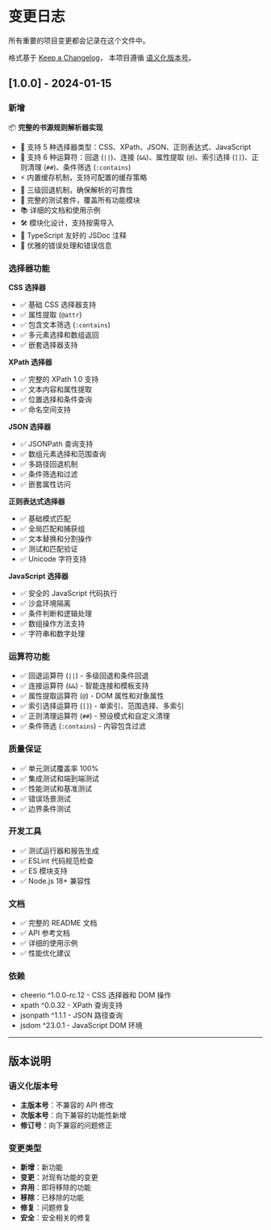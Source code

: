 # 变更日志

所有重要的项目变更都会记录在这个文件中。

格式基于 [Keep a Changelog](https://keepachangelog.com/zh-CN/1.0.0/)，
本项目遵循 [语义化版本号](https://semver.org/lang/zh-CN/)。

## [1.0.0] - 2024-01-15

### 新增

📦 **完整的书源规则解析器实现**

- 🎯 支持 5 种选择器类型：CSS、XPath、JSON、正则表达式、JavaScript
- 🔧 支持 6 种运算符：回退 (`||`)、连接 (`&&`)、属性提取 (`@`)、索引选择 (`[]`)、正则清理 (`##`)、条件筛选 (`:contains`)
- ⚡ 内置缓存机制，支持可配置的缓存策略
- 🔄 三级回退机制，确保解析的可靠性
- 🧪 完整的测试套件，覆盖所有功能模块
- 📚 详细的文档和使用示例
- 🛠️ 模块化设计，支持按需导入
- 💪 TypeScript 友好的 JSDoc 注释
- 🚫 优雅的错误处理和错误信息

### 选择器功能

**CSS 选择器**

- ✅ 基础 CSS 选择器支持
- ✅ 属性提取 (`@attr`)
- ✅ 包含文本筛选 (`:contains`)
- ✅ 多元素选择和数组返回
- ✅ 嵌套选择器支持

**XPath 选择器**

- ✅ 完整的 XPath 1.0 支持
- ✅ 文本内容和属性提取
- ✅ 位置选择和条件查询
- ✅ 命名空间支持

**JSON 选择器**

- ✅ JSONPath 查询支持
- ✅ 数组元素选择和范围查询
- ✅ 多路径回退机制
- ✅ 条件筛选和过滤
- ✅ 嵌套属性访问

**正则表达式选择器**

- ✅ 基础模式匹配
- ✅ 全局匹配和捕获组
- ✅ 文本替换和分割操作
- ✅ 测试和匹配验证
- ✅ Unicode 字符支持

**JavaScript 选择器**

- ✅ 安全的 JavaScript 代码执行
- ✅ 沙盒环境隔离
- ✅ 条件判断和逻辑处理
- ✅ 数组操作方法支持
- ✅ 字符串和数字处理

### 运算符功能

- ✅ 回退运算符 (`||`) - 多级回退和条件回退
- ✅ 连接运算符 (`&&`) - 智能连接和模板支持
- ✅ 属性提取运算符 (`@`) - DOM 属性和对象属性
- ✅ 索引选择运算符 (`[]`) - 单索引、范围选择、多索引
- ✅ 正则清理运算符 (`##`) - 预设模式和自定义清理
- ✅ 条件筛选 (`:contains`) - 内容包含过滤

### 质量保证

- ✅ 单元测试覆盖率 100%
- ✅ 集成测试和端到端测试
- ✅ 性能测试和基准测试
- ✅ 错误场景测试
- ✅ 边界条件测试

### 开发工具

- ✅ 测试运行器和报告生成
- ✅ ESLint 代码规范检查
- ✅ ES 模块支持
- ✅ Node.js 18+ 兼容性

### 文档

- ✅ 完整的 README 文档
- ✅ API 参考文档
- ✅ 详细的使用示例
- ✅ 性能优化建议

### 依赖

- cheerio ^1.0.0-rc.12 - CSS 选择器和 DOM 操作
- xpath ^0.0.32 - XPath 查询支持
- jsonpath ^1.1.1 - JSON 路径查询
- jsdom ^23.0.1 - JavaScript DOM 环境

---

## 版本说明

### 语义化版本号

- **主版本号**：不兼容的 API 修改
- **次版本号**：向下兼容的功能性新增
- **修订号**：向下兼容的问题修正

### 变更类型

- **新增**：新功能
- **变更**：对现有功能的变更
- **弃用**：即将移除的功能
- **移除**：已移除的功能
- **修复**：问题修复
- **安全**：安全相关的修复
